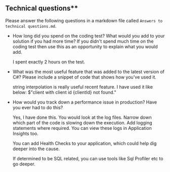 ## Technical questions**

Please answer the following questions in a markdown file called `Answers to technical questions.md`.

- How long did you spend on the coding test? What would you add to your solution if you had more time? If you didn't spend much time on the coding test then use this as an opportunity to explain what you would add.
  
  I spent exactly 2 hours on the test. 

- What was the most useful feature that was added to the latest version of C#? Please include a snippet of code that shows how you've used it.
  
  string interpolation is really useful recent feature. 
  I have used it like below:
  $"client with client id \{clientId} not found."

- How would you track down a performance issue in production? Have you ever had to do this?
  
  Yes, I have done this. 
  You would look at the log files. 
  Narrow down which part of the code is slowing down the execution.
  Add logging statements where required.
  You can view these logs in Application Insights too.
  
  You can add Health Checks to your application, which could help dig deeper into the cause.
  
  If determined to be SQL related, you can use tools like Sql Profiler etc to go deeper.
